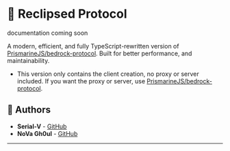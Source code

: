 # 🌟 Reclipsed Protocol
documentation coming soon

A modern, efficient, and fully TypeScript-rewritten version of [PrismarineJS/bedrock-protocol](https://github.com/PrismarineJS/bedrock-protocol). Built for better performance, and maintainability.

- This version only contains the client creation, no proxy or server included. If you want the proxy or server, use [PrismarineJS/bedrock-protocol](https://github.com/PrismarineJS/bedrock-protocol).

## 👥 Authors
- **Serial-V** - [GitHub](https://github.com/Serial-V)
- **NoVa Gh0ul** - [GitHub](https://github.com/NoVa-Gh0ul)

---